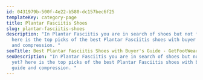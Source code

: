 ```yaml
---
id: 0431979b-500f-4e22-b580-dc157bec6f25
templateKey: category-page
title: Plantar Fasciitis Shoes
slug: plantar-fasciitis-shoes
description: "In Plantar Fasciitis you are in search of shoes but not found yet?
  here is the top picks of the best Plantar Fasciitis shoes with buyer's guide
  and compression. "
seoTitle: Best Plantar Fasciitis Shoes with Buyer's Guide - GetFootWears
seoDescription: "In Plantar Fasciitis you are in search of shoes but not found
  yet? here is the top picks of the best Plantar Fasciitis shoes with buyer's
  guide and compression. "
---
```

